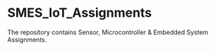 # SMES_IoT_Assignments
The repository contains Sensor, Microcontroller &amp; Embedded System Assignments.
